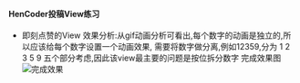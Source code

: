 #### HenCoder投稿View练习
- 即刻点赞的View
  效果分析:从gif动画分析可看出,每个数字的动画是独立的,所以应该给每个数字设置一个动画效果,
  需要将数字做分离,例如12359,分为 1 2 3 5 9 五个部分考虑,因此该view最主要的问题是按位拆分数字
  完成效果图
  ![完成效果](http://or5n6ccgu.bkt.clouddn.com/17-10-19/99829721.jpg)